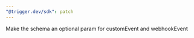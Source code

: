 ```yaml
---
"@trigger.dev/sdk": patch
---
```


Make the schema an optional param for customEvent and webhookEvent
